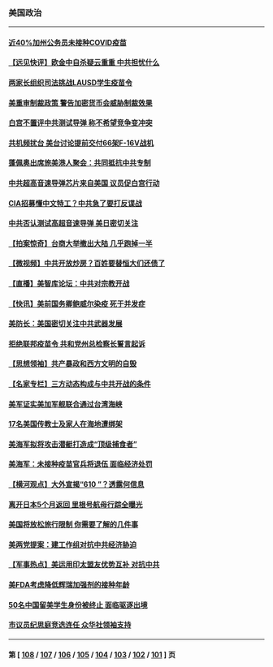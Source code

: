 ### 美国政治
---
#### [近40%加州公务员未接种COVID疫苗](../../pages/ncid1078159/n13313717.md) 
#### [【远见快评】欧金中自杀疑云重重 中共担忧什么](../../pages/ncid1078159/n13313595.md) 
#### [两家长组织司法挑战LAUSD学生疫苗令](../../pages/ncid1078159/n13313691.md) 
#### [美重审制裁政策 警告加密货币会威胁制裁效果](../../pages/ncid1078159/n13313454.md) 
#### [白宫不置评中共测试导弹 称不希望竞争变冲突](../../pages/ncid1078159/n13313416.md) 
#### [共机频扰台 美台讨论提前交付66架F-16V战机](../../pages/ncid1078159/n13313373.md) 
#### [蓬佩奥出席旅美港人聚会：共同抵抗中共专制](../../pages/ncid1078159/n13313404.md) 
#### [中共超高音速导弹芯片来自美国 议员促白宫行动](../../pages/ncid1078159/n13313329.md) 
#### [CIA招募懂中文特工？中共急了要打反谍战](../../pages/ncid1078159/n13313309.md) 
#### [中共否认测试高超音速导弹 美日密切关注](../../pages/ncid1078159/n13313182.md) 
#### [【拍案惊奇】台商大举撤出大陆 几乎跑掉一半](../../pages/ncid1078159/n13313044.md) 
#### [【微视频】中共开放炒房？百姓要替恒大们还债了](../../pages/ncid1078159/n13312740.md) 
#### [【直播】美智库论坛：中共对宗教开战](../../pages/ncid1078159/n13312904.md) 
#### [【快讯】美前国务卿鲍威尔染疫 死于并发症](../../pages/ncid1078159/n13312819.md) 
#### [美防长：美国密切关注中共武器发展](../../pages/ncid1078159/n13312739.md) 
#### [拒绝联邦疫苗令 共和党州总检察长誓言起诉](../../pages/ncid1078159/n13312574.md) 
#### [【思想领袖】共产暴政和西方文明的自毁](../../pages/ncid1078159/n13283489.md) 
#### [【名家专栏】三方动态构成与中共开战的条件](../../pages/ncid1078159/n13310399.md) 
#### [美军证实美加军舰联合通过台湾海峡](../../pages/ncid1078159/n13310453.md) 
#### [17名美国传教士及家人在海地遭绑架](../../pages/ncid1078159/n13310229.md) 
#### [美海军拟将攻击潜艇打造成“顶级捕食者”](../../pages/ncid1078159/n13300198.md) 
#### [美海军：未接种疫苗官兵将退伍 面临经济处罚](../../pages/ncid1078159/n13309447.md) 
#### [【横河观点】大外宣揭“610 ”？透露何信息](../../pages/ncid1078159/n13309418.md) 
#### [离开日本5个月返回 里根号航母行踪全曝光](../../pages/ncid1078159/n13309343.md) 
#### [美国将放松旅行限制 你需要了解的几件事](../../pages/ncid1078159/n13308910.md) 
#### [美两党提案：建工作组对抗中共经济胁迫](../../pages/ncid1078159/n13308900.md) 
#### [【军事热点】美运用印太盟友优势互补 对抗中共](../../pages/ncid1078159/n13308362.md) 
#### [美FDA考虑降低辉瑞加强剂的接种年龄](../../pages/ncid1078159/n13308552.md) 
#### [50名中国留美学生身份被终止 面临驱逐出境](../../pages/ncid1078159/n13308259.md) 
#### [市议员纪思庭竞选连任 众华社领袖支持](../../pages/ncid1078159/n13308183.md) 

---
#### 第 [ [108](./108.md) / [107](./107.md) / [106](./106.md) / [105](./105.md) / [104](./104.md) / [103](./103.md) / [102](./102.md) / [101](./101.md) ] 页
